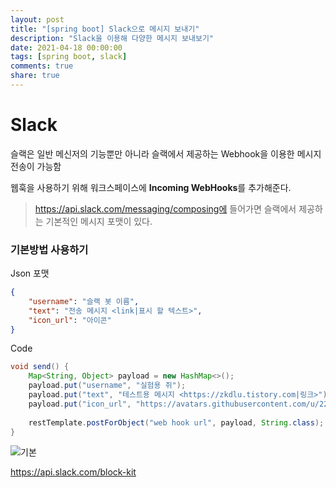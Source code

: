 ```yaml
---
layout: post
title: "[spring boot] Slack으로 메시지 보내기"
description: "Slack을 이용해 다양한 메시지 보내보기"
date: 2021-04-18 00:00:00
tags: [spring boot, slack]
comments: true
share: true
---
```


# Slack

슬랙은 일반 메신저의 기능뿐만 아니라 슬랙에서 제공하는 Webhook을 이용한 메시지 전송이 가능함 

웹훅을 사용하기 위해 워크스페이스에 **Incoming WebHooks**를 추가해준다.

> https://api.slack.com/messaging/composing에 들어가면 슬랙에서 제공하는 기본적인 메시지 포맷이 있다.



### 기본방법 사용하기

Json 포맷

```json
{
    "username": "슬랙 봇 이름",
    "text": "전송 메시지 <link|표시 할 텍스트>",
    "icon_url": "아이콘"
}
```

Code

```java
void send() {
    Map<String, Object> payload = new HashMap<>();
    payload.put("username", "실험용 쥐");
    payload.put("text", "테스트용 메시지 <https://zkdlu.tistory.com|링크>");
    payload.put("icon_url", "https://avatars.githubusercontent.com/u/22608617?s=60&v=4");
    
    restTemplate.postForObject("web hook url", payload, String.class);
}
```



![기본](https://zkdlu.github.io/images/slack/default.png)









https://api.slack.com/block-kit

